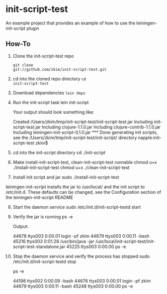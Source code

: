 # init-script-test

An example project that provides an example of how to use the leiningen-init-script plugin

## How-To
1. Clone the init-script-test repo

	<code>git clone git://github.com/zkim/init-script-test.git</code>

2. cd into the cloned repo directory
	<code>cd init-script-test</code>
	
3. Download dependencies
	<code>lein deps</code>
	
4. Run the init-script task
	lein init-script
	
	Your output should look something like:
	
	Created /Users/zkim/tmp/init-script-test/init-script-test.jar
	Including init-script-test.jar
	Including clojure-1.1.0.jar
	Including clojure-contrib-1.1.0.jar
	Including leiningen-init-script-0.1.0.jar
	*** Done generating init scripts, see the /Users/zkim/tmp/init-script-test/init-script/ directory
	napple:init-script-test zkim$
	
5. cd into the init-script directory
	cd ./init-script
	
6. Make install-init-script-test, clean-init-script-test runnable
	chmod u+x ./install-init-script-test
	chmod u+x ./clean-init-script-test
	
7. Install init script and jar
	sudo ./install-init-script-test
	
leiningen-init-script installs the jar to /usr/local/<project-name> and the init script to /etc/init.d. These defaults can be changed, see the Configuration section of the leiningen-init-script README

8. Start the daemon service
	sudo /etc/init.d/init-script-testd start
	
9. Verify the jar is running
	ps -e
	
	Output:
	
	44678 ttys003    0:00.01 login -pf zkim
	44679 ttys003    0:00.11 -bash
	45216 ttys003    0:01.28 /usr/bin/java -jar /usr/local/init-script-test/init-script-test-standalone.jar
	45225 ttys003    0:00.00 ps -e
	
10. Stop the daemon service and verify the process has stopped
	sudo /etc/init.d/init-script-testd stop
	
	ps -e
	
	44198 ttys002    0:00.09 -bash
	44678 ttys003    0:00.01 login -pf zkim
	44679 ttys003    0:00.11 -bash
	45248 ttys003    0:00.00 ps -e
	